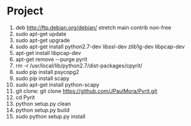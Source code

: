 # Project
 1. deb http://ftp.debian.org/debian/ stretch main contrib non-free
2. sudo apt-get update
3. sudo apt-get upgrade 
4. sudo apt-get install python2.7-dev libssl-dev zlib1g-dev libpcap-dev
5. apt-get install libpcap-dev
6. apt-get remove --purge pyrit
7. rm -r /usr/local/lib/python2.7/dist-packages/cpyrit/
8. sudo pip install psycopg2
9. sudo pip install scapy
10. sudo apt-get install python-scapy
11. git clone: git clone https://github.com/JPaulMora/Pyrit.git
12. cd Pyrit 
13. python setup.py clean
14. python setup.py build
15. sudo python setup.py install
